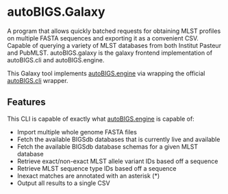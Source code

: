 
# autoBIGS.Galaxy

A program that allows quickly batched requests for obtaining MLST profiles on multiple FASTA sequences and exporting it as a convenient CSV. Capable of querying a variety of MLST databases from both Institut Pasteur and PubMLST. autoBIGS.galaxy is the galaxy frontend implementation of autoBIGS.cli and autoBIGS.engine.

This Galaxy tool implements [autoBIGS.engine](https://pypi.org/project/autoBIGS.engine) via wrapping the official [autoBIGS.cli](https://github.com/Syph-and-VPD-Lab/autoBIGS.cli) wrapper.

## Features

This CLI is capable of exactly what [autoBIGS.engine](https://pypi.org/project/autoBIGS.engine) is capable of:
- Import multiple whole genome FASTA files
- Fetch the available BIGSdb databases that is currently live and available
- Fetch the available BIGSdb database schemas for a given MLST database
- Retrieve exact/non-exact MLST allele variant IDs based off a sequence
- Retrieve MLST sequence type IDs based off a sequence
- Inexact matches are annotated with an asterisk (\*)
- Output all results to a single CSV
